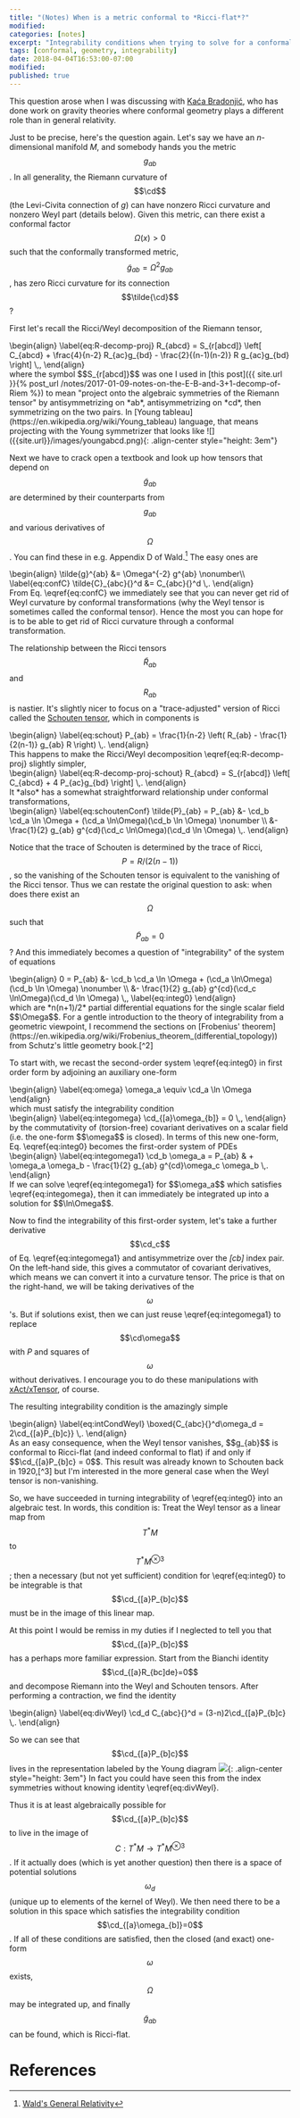 ```yaml
---
title: "(Notes) When is a metric conformal to *Ricci-flat*?"
modified:
categories: [notes]
excerpt: "Integrability conditions when trying to solve for a conformal factor"
tags: [conformal, geometry, integrability]
date: 2018-04-04T16:53:00-07:00
modified:
published: true
---
```


This question arose when I was discussing with [Kaća
Bradonjić](http://kacabradonjic.com/), who has done work on gravity
theories where conformal geometry plays a different role than in
general relativity.

<script type="math/tex">
\newcommand{\cd}{\nabla}
</script>
Just to be precise, here's the question again.
Let's say we have an *n*-dimensional manifold *M*, and somebody
hands you the metric $$g_{ab}$$.  In all generality, the Riemann
curvature of $$\cd$$ (the Levi-Civita connection of *g*) can have
nonzero Ricci curvature and nonzero Weyl part (details below).  Given
this metric, can there exist a conformal factor $$\Omega(x)>0$$ such
that the conformally transformed metric, $$\tilde{g}_{ab} = \Omega^2
g_{ab}$$, has zero Ricci curvature for its connection $$\tilde{\cd}$$?

First let's recall the
Ricci/Weyl decomposition of the Riemann tensor,
<div>
\begin{align}
\label{eq:R-decomp-proj}
R_{abcd} = S_{r[abcd]} \left[
C_{abcd}
+ \frac{4}{n-2} R_{ac}g_{bd}
- \frac{2}{(n-1)(n-2)} R g_{ac}g_{bd}
\right] \,,
\end{align}
</div>
where the symbol $$S_{r[abcd]}$$ was one I used in [this post]({{
site.url }}{% post_url
/notes/2017-01-09-notes-on-the-E-B-and-3+1-decomp-of-Riem %}) to mean
"project onto the algebraic symmetries of the Riemann tensor" by
antisymmetrizing on *ab*, antisymmetrizing on *cd*, then symmetrizing
on the two pairs.  In [Young
tableau](https://en.wikipedia.org/wiki/Young_tableau) language, that
means projecting with the Young symmetrizer that looks like
![]({{site.url}}/images/youngabcd.png){: .align-center style="height: 3em"}

Next we have to crack open a textbook and look up how tensors that
depend on $$\tilde{g}_{ab}$$ are determined by their counterparts from
$$g_{ab}$$ and various derivatives of $$\Omega$$.  You can find these
in e.g. Appendix D of Wald.[^1]  The easy ones are
<div>
\begin{align}
\tilde{g}^{ab} &= \Omega^{-2} g^{ab} \nonumber\\
\label{eq:confC}
\tilde{C}_{abc}{}^d &= C_{abc}{}^d \,.
\end{align}
</div>
From Eq. \eqref{eq:confC} we immediately see that you can never get
rid of Weyl curvature by conformal transformations (why the Weyl
tensor is sometimes called the conformal tensor).  Hence the most you can
hope for is to be able to get rid of Ricci curvature through a
conformal transformation.

The relationship between the Ricci tensors $$\tilde{R}_{ab}$$ and
$$R_{ab}$$ is nastier.  It's slightly nicer to focus on a
"trace-adjusted" version of Ricci called the [Schouten
tensor](https://en.wikipedia.org/wiki/Schouten_tensor), which in
components is
<div>
\begin{align}
\label{eq:schout}
P_{ab} = \frac{1}{n-2} \left( R_{ab} - \frac{1}{2(n-1)} g_{ab} R
\right) \,.
\end{align}
</div>
This happens to make the Ricci/Weyl decomposition
\eqref{eq:R-decomp-proj} slightly simpler,
<div>
\begin{align}
\label{eq:R-decomp-proj-schout}
R_{abcd} = S_{r[abcd]} \left[
C_{abcd}
+ 4 P_{ac}g_{bd}
\right] \,.
\end{align}
</div>
It *also* has a somewhat straightforward relationship under conformal
transformations,
<div>
\begin{align}
\label{eq:schoutenConf}
\tilde{P}_{ab} = P_{ab} &- \cd_b \cd_a \ln \Omega +
(\cd_a \ln\Omega)(\cd_b \ln \Omega) \nonumber \\
&- \frac{1}{2} g_{ab} g^{cd}(\cd_c \ln\Omega)(\cd_d \ln \Omega)
\,.
\end{align}
</div>

Notice that the trace of Schouten is determined by the trace of Ricci,
$$P = R/(2(n-1))$$, so the vanishing of the Schouten tensor is
equivalent to the vanishing of the Ricci tensor.  Thus we can restate
the original question to ask: when does there exist an $$\Omega$$ such
that $$\tilde{P}_{ab}=0$$?  And this immediately becomes a question of
"integrability" of the system of equations
<div>
\begin{align}
0 = P_{ab} &- \cd_b \cd_a \ln \Omega +
(\cd_a \ln\Omega)(\cd_b \ln \Omega) \nonumber \\
&- \frac{1}{2} g_{ab} g^{cd}(\cd_c \ln\Omega)(\cd_d \ln \Omega)
\,,
\label{eq:integ0}
\end{align}
</div>
which are *n(n+1)/2* partial differential equations for the single
scalar field $$\Omega$$.  For a gentle introduction to the theory of
integrability from a geometric viewpoint, I recommend the sections on
[Frobenius'
theorem](https://en.wikipedia.org/wiki/Frobenius_theorem_(differential_topology))
from Schutz's little geometry book.[^2]

To start with, we recast the second-order system \eqref{eq:integ0} in
first order form by adjoining an auxiliary one-form
<div>
\begin{align}
\label{eq:omega}
\omega_a \equiv \cd_a \ln \Omega
\end{align}
</div>
which must satisfy the integrability condition
<div>
\begin{align}
\label{eq:integomega}
\cd_{[a}\omega_{b]} = 0 \,,
\end{align}
</div>
by the commutativity of (torsion-free) covariant derivatives on a
scalar field (i.e. the one-form $$\omega$$ is closed).  In terms of
this new one-form, Eq. \eqref{eq:integ0} becomes the first-order
system of PDEs
<div>
\begin{align}
\label{eq:integomega1}
\cd_b \omega_a = P_{ab} & +
\omega_a \omega_b - \frac{1}{2} g_{ab} g^{cd}\omega_c \omega_b
\,.
\end{align}
</div>
If we can solve \eqref{eq:integomega1} for $$\omega_a$$ which
satisfies \eqref{eq:integomega}, then it can immediately be integrated
up into a solution for $$\ln\Omega$$.

Now to find the integrability of this first-order system, let's take a
further derivative $$\cd_c$$ of Eq. \eqref{eq:integomega1} and
antisymmetrize over the *[cb]* index pair.  On the left-hand side, this
gives a commutator of covariant derivatives, which means we can
convert it into a curvature tensor.  The price is that on the
right-hand, we will be taking derivatives of the $$\omega$$'s.  But if
solutions exist, then we can just reuse \eqref{eq:integomega1} to
replace $$\cd\omega$$ with *P* and squares of $$\omega$$ without
derivatives.  I encourage you to do these manipulations with
[xAct/xTensor](http://www.xact.es/), of course.

The resulting integrability condition is the amazingly simple
<div>
\begin{align}
\label{eq:intCondWeyl}
\boxed{C_{abc}{}^d\omega_d = 2\cd_{[a}P_{b]c}} \,.
\end{align}
</div>
As an easy consequence, when the Weyl tensor vanishes, $$g_{ab}$$
is conformal to Ricci-flat (and indeed conformal to flat) if and only
if $$\cd_{[a}P_{b]c} = 0$$.  This result was already known to Schouten
back in 1920,[^3] but I'm interested in the more general case when
the Weyl tensor is non-vanishing.

So, we have succeeded in turning integrability of \eqref{eq:integ0}
into an algebraic test.  In words, this condition is: Treat the
Weyl tensor as a linear map from $$T^*M$$ to $$T^*M^{\otimes 3}$$;
then a necessary (but not yet sufficient) condition for
\eqref{eq:integ0} to be integrable is that $$\cd_{[a}P_{b]c}$$ must be
in the image of this linear map.

At this point I would be remiss in my duties if I neglected to tell
you that $$\cd_{[a}P_{b]c}$$ has a perhaps more familiar expression.
Start from the Bianchi identity $$\cd_{[a}R_{bc]de}=0$$ and decompose
Riemann into the Weyl and Schouten tensors.  After performing a
contraction, we find the identity
<div>
\begin{align}
\label{eq:divWeyl}
\cd_d C_{abc}{}^d = (3-n)2\cd_{[a}P_{b]c} \,.
\end{align}
</div>

So we can see that $$\cd_{[a}P_{b]c}$$ lives in the representation
labeled by the Young diagram
![]({{site.url}}/images/youngabc.png){: .align-center style="height: 3em"}
In fact you could have seen this from the index symmetries without
knowing identity \eqref{eq:divWeyl}.

Thus it is at least algebraically possible for $$\cd_{[a}P_{b]c}$$ to
live in the image of $$C: T^*M \to T^*M^{\otimes 3}$$.  If it
actually does (which is yet another question) then there is a space of
potential solutions $$\omega_d$$ (unique up to elements of the kernel
of Weyl).  We then need there to be a solution in this space which
satisfies the integrability condition $$\cd_{[a}\omega_{b]}=0$$.  If
all of these conditions are satisfied, then the closed (and exact)
one-form $$\omega$$ exists, $$\Omega$$ may be integrated up, and
finally $$\tilde{g}_{ab}$$ can be found, which is Ricci-flat.

# References

[^1]: [Wald's General Relativity](http://press.uchicago.edu/ucp/books/book/chicago/G/bo5952261.html)
[^2]: [Schutz's Geometrical methods of mathematical physics](http://www.cambridge.org/us/academic/subjects/mathematics/mathematical-physics/geometrical-methods-mathematical-physics)
[^3]: J A Schouten, *Über die konforme Abbildung n-dimensionaler
    Mannigfaltigkeiten mit quadratischer Maßbestimmung auf eine
    Mannigfaltigkeit mit euklidischer Maßbestimmung*, [Math Z (1921)
    11: 58](https://doi.org/10.1007/BF01203193).  Thanks to Uli
    Sperhake for helping me try to understand some of the German in
    this old paper!
